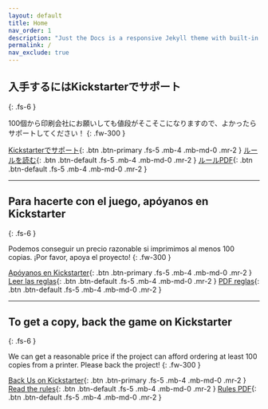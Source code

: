 ```yaml
---
layout: default
title: Home
nav_order: 1
description: "Just the Docs is a responsive Jekyll theme with built-in search that is easily customizable and hosted on GitHub Pages."
permalink: /
nav_exclude: true
---
```


## 入手するにはKickstarterでサポート
{: .fs-6 }

100個から印刷会社にお願いしても値段がそこそこになりますので、よかったらサポートしてください！
{: .fw-300 }

[Kickstarterでサポート](https://www.kickstarter.com/projects/1006650722/1457448077/){: .btn .btn-primary .fs-5 .mb-4 .mb-md-0 .mr-2 }
[ルールを読む](/ja){: .btn .btn-default .fs-5 .mb-4 .mb-md-0 .mr-2 }
[ルールPDF](/assets/pdf/kanji-zushi-rules-ja.pdf){: .btn .btn-default .fs-5 .mb-4 .mb-md-0 .mr-2 }

---

## Para hacerte con el juego, apóyanos en Kickstarter
{: .fs-6 }

Podemos conseguir un precio razonable si imprimimos al menos 100 copias. ¡Por favor, apoya el proyecto!
{: .fw-300 }

[Apóyanos en Kickstarter](https://www.kickstarter.com/projects/1006650722/1457448077/){: .btn .btn-primary .fs-5 .mb-4 .mb-md-0 .mr-2 }
[Leer las reglas](/es){: .btn .btn-default .fs-5 .mb-4 .mb-md-0 .mr-2 }
[PDF reglas](/assets/pdf/kanji-zushi-rules-es.pdf){: .btn .btn-default .fs-5 .mb-4 .mb-md-0 .mr-2 }

---

## To get a copy, back the game on Kickstarter
{: .fs-6 }

We can get a reasonable price if the project can afford ordering at least 100 copies from a printer. Please back the project!
{: .fw-300 }

[Back Us on Kickstarter](https://www.kickstarter.com/projects/1006650722/1457448077/){: .btn .btn-primary .fs-5 .mb-4 .mb-md-0 .mr-2 }
[Read the rules](/en){: .btn .btn-default .fs-5 .mb-4 .mb-md-0 .mr-2 }
[Rules PDF](/assets/pdf/kanji-zushi-rules-en.pdf){: .btn .btn-default .fs-5 .mb-4 .mb-md-0 .mr-2 }
